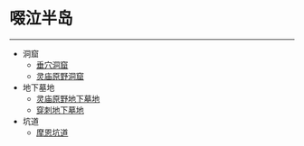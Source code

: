 # 啜泣半岛

---

- 洞窟
  - [垂穴洞窟]()
  - [灵庙原野洞窟]()
- 地下墓地
  - [灵庙原野地下墓地]()
  - [穿刺地下墓地]()
- 坑道
  - [摩恩坑道]()